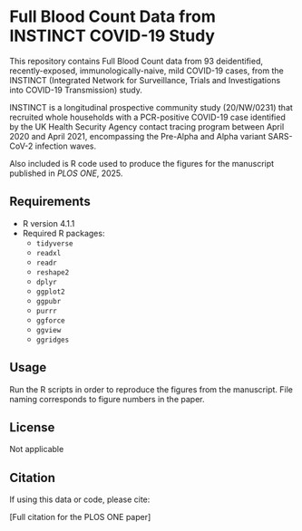 # Full Blood Count Data from INSTINCT COVID-19 Study

This repository contains Full Blood Count data from 93 deidentified, recently-exposed, immunologically-naive, mild COVID-19 cases, 
from the INSTINCT (Integrated Network for Surveillance, Trials and Investigations into COVID-19 Transmission) study.

INSTINCT is a longitudinal prospective community study (20/NW/0231) that recruited whole households with a PCR-positive COVID-19 case 
identified by the UK Health Security Agency contact tracing program between April 2020 and April 2021, encompassing the Pre-Alpha 
and Alpha variant SARS-CoV-2 infection waves.

Also included is R code used to produce the figures for the manuscript published in *PLOS ONE*, 2025.

## Requirements

- R version 4.1.1
- Required R packages:
  - `tidyverse`
  - `readxl`
  - `readr`
  - `reshape2`
  - `dplyr`
  - `ggplot2`
  - `ggpubr`
  - `purrr`
  - `ggforce`
  - `ggview`
  - `ggridges`

## Usage

Run the R scripts in order to reproduce the figures from the manuscript. File naming corresponds to figure numbers in the paper.

## License

Not applicable

## Citation

If using this data or code, please cite:

[Full citation for the PLOS ONE paper]
